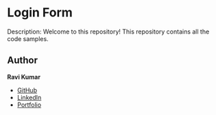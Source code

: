 # Login Form

Description:
Welcome to this repository! This repository contains all the code samples.

## Author

**Ravi Kumar**
- [GitHub](https://github.com/mr-ravikumar)    
- [LinkedIn](https://linkedin.com/in/mrravikumar)  
- [Portfolio](https://www.mrravikumar.com) 

